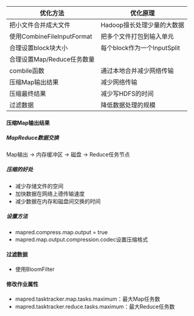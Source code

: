 |优化方法                               |优化原理                        |
|---------------------------------------|--------------------------------|
|把小文件合并成大文件                   |Hadoop擅长处理少量的大数据
|使用CombineFileInputFormat             |把多个文件打包到输入单元
|合理设置block块大小                    |每个block作为一个InputSplit
|合理设置Map/Reduce任务数量
|combile函数                            |通过本地合并减少网络传输
|压缩Map输出结果                        |减少网络传输
|压缩最终结果                           |减少写HDFS的时间
|过滤数据                               |降低数据处理的规模


#### 压缩Map输出结果
##### MapReduce数据交换
Map输出 -> 内存缓冲区 -> 磁盘 -> Reduce任务节点

##### 压缩的好处
* 减少存储文件的空间
* 加快数据在网络上德传输速度
* 减少数据在内存和磁盘间交换的时间

##### 设置方法
* mapred.compress.map.output = true
* mapred.map.output.compression.codec设置压缩格式


#### 过滤数据
* 使用BloomFilter

#### 修改作业属性
* mapred.tasktracker.map.tasks.maximum：最大Map任务数
* mapred.tasktracker.reduce.tasks.maximum：最大Reduce任务数